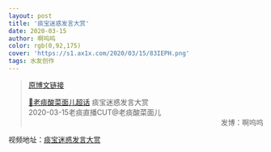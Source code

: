 ```yaml
---
layout: post
title: '痰宝迷惑发言大赏'
date: 2020-03-15
author: 啊呜呜
color: rgb(0,92,175)
cover: 'https://s1.ax1x.com/2020/03/15/83IEPH.png'
tags: 水友创作
---
```


> [原博文链接](https://weibo.com/2886348734/IytGVbVwP)
> 
> [💎老痰酸菜面儿超话](https://weibo.com/p/100808c9bf185bddd18c52092ca1528b4d683a) 痰宝迷惑发言大赏<br/>2020-03-15老痰直播CUT@老痰酸菜面儿 <span style="text-align:right; display:block">发博：啊呜呜</span>

视频地址：[痰宝迷惑发言大赏](http://t.cn/A6zS1gyf?m=4482749932829901&u=2886348734)